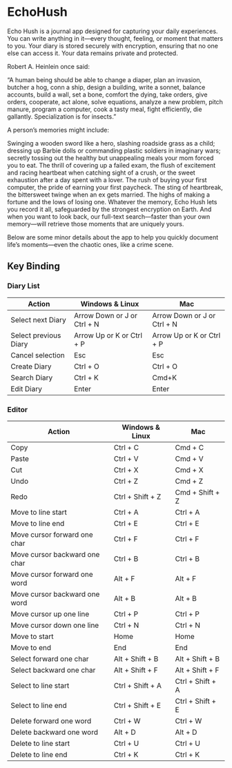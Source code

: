# EchoHush 
Echo Hush is a journal app designed for capturing your daily experiences. You can write anything in it—every thought, feeling, or moment that matters to you. Your diary is stored securely with encryption, ensuring that no one else can access it. Your data remains private and protected.

Robert A. Heinlein once said:

“A human being should be able to change a diaper, plan an invasion, butcher a hog, conn a ship, design a building, write a sonnet, balance accounts, build a wall, set a bone, comfort the dying, take orders, give orders, cooperate, act alone, solve equations, analyze a new problem, pitch manure, program a computer, cook a tasty meal, fight efficiently, die gallantly. Specialization is for insects.”

A person’s memories might include:

Swinging a wooden sword like a hero, slashing roadside grass as a child; dressing up Barbie dolls or commanding plastic soldiers in imaginary wars; secretly tossing out the healthy but unappealing meals your mom forced you to eat. The thrill of covering up a failed exam, the flush of excitement and racing heartbeat when catching sight of a crush, or the sweet exhaustion after a day spent with a lover. The rush of buying your first computer, the pride of earning your first paycheck. The sting of heartbreak, the bittersweet twinge when an ex gets married. The highs of making a fortune and the lows of losing one. Whatever the memory, Echo Hush lets you record it all, safeguarded by the strongest encryption on Earth. And when you want to look back, our full-text search—faster than your own memory—will retrieve those moments that are uniquely yours.

Below are some minor details about the app to help you quickly document life’s moments—even the chaotic ones, like a crime scene.

## Key Binding 
### Diary List

| Action                      | Windows & Linux       		| Mac                           |
|-----------------------------|-----------------------------|-------------------------------|	
| Select next Diary           | Arrow Down or J or Ctrl + N | Arrow Down or J or Ctrl + N 	|
| Select previous Diary       | Arrow Up or K or Ctrl + P   | Arrow Up or K or Ctrl + P   	|
| Cancel selection            | Esc                   		| Esc               	      	|
| Create Diary				  | Ctrl + O					| Ctrl + O                      |
| Search Diary        		  | Ctrl + K                    | Cmd+K                       	|
| Edit Diary				  | Enter					    | Enter							|

### Editor
| Action                       | Windows & Linux       | Mac                     |
|----------------------------- |-----------------------|-------------------------|
| Copy                         | Ctrl + C              | Cmd + C                 |
| Paste                        | Ctrl + V              | Cmd + V                 |
| Cut                          | Ctrl + X              | Cmd + X                 |
| Undo                         | Ctrl + Z              | Cmd + Z                 |
| Redo                         | Ctrl + Shift + Z      | Cmd + Shift + Z         |
| Move to line start           | Ctrl + A              | Ctrl + A                |
| Move to line end             | Ctrl + E              | Ctrl + E                |
| Move cursor forward one char | Ctrl + F              | Ctrl + F                |
| Move cursor backward one char| Ctrl + B              | Ctrl + B                |
| Move cursor forward one word | Alt + F               | Alt + F                 |
| Move cursor backward one word| Alt + B               | Alt + B                 |
| Move cursor up one line	   | Ctrl + P			   | Ctrl + P				 |
| Move cursor down one line    | Ctrl + N              | Ctrl + N                |
| Move to start                | Home       		   | Home		             |
| Move to end                  | End				   | End				     |
| Select forward one char      | Alt + Shift + B       | Alt + Shift + B         |
| Select backward one char     | Alt + Shift + F       | Alt + Shift + F         |
| Select to line start         | Ctrl + Shift + A      | Ctrl + Shift + A        |
| Select to line end           | Ctrl + Shift + E      | Ctrl + Shift + E        |
| Delete forward one word      | Ctrl + W              | Ctrl + W                |
| Delete backward one word     | Alt + D               | Alt + D                 |
| Delete to line start         | Ctrl + U              | Ctrl + U                |
| Delete to line end           | Ctrl + K              | Ctrl + K                |
